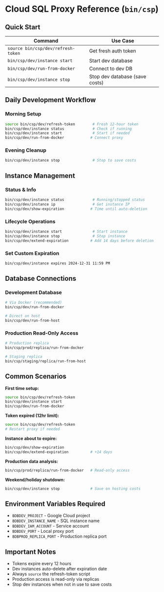 # Cloud SQL Proxy Reference (`bin/csp`)

## Quick Start
| Command | Use Case |
|---------|----------|
| `source bin/csp/dev/refresh-token` | Get fresh auth token |
| `bin/csp/dev/instance start` | Start dev database |
| `bin/csp/dev/run-from-docker` | Connect to dev DB |
| `bin/csp/dev/instance stop` | Stop dev database (save costs) |

## Daily Development Workflow

### Morning Setup
```bash
source bin/csp/dev/refresh-token        # Fresh 12-hour token
bin/csp/dev/instance status             # Check if running
bin/csp/dev/instance start              # Start if needed
bin/csp/dev/run-from-docker            # Connect proxy
```

### Evening Cleanup
```bash
bin/csp/dev/instance stop               # Stop to save costs
```

## Instance Management

### Status & Info
```bash
bin/csp/dev/instance status             # Running/stopped status
bin/csp/dev/instance ip                 # Get instance IP
bin/csp/dev/show-expiration            # Time until auto-deletion
```

### Lifecycle Operations
```bash
bin/csp/dev/instance start              # Start instance
bin/csp/dev/instance stop               # Stop instance
bin/csp/dev/extend-expiration          # Add 14 days before deletion
```

### Set Custom Expiration
```bash
bin/csp/dev/instance expires 2024-12-31 11:59 PM
```

## Database Connections

### Development Database
```bash
# Via Docker (recommended)
bin/csp/dev/run-from-docker

# Direct on host
bin/csp/dev/run-from-host
```

### Production Read-Only Access
```bash
# Production replica
bin/csp/prod/replica/run-from-docker

# Staging replica  
bin/csp/staging/replica/run-from-host
```

## Common Scenarios

**First time setup:**
```bash
source bin/csp/dev/refresh-token
bin/csp/dev/instance start
bin/csp/dev/run-from-docker
```

**Token expired (12hr limit):**
```bash
source bin/csp/dev/refresh-token
# Restart proxy if needed
```

**Instance about to expire:**
```bash
bin/csp/dev/show-expiration
bin/csp/dev/extend-expiration          # +14 days
```

**Production data analysis:**
```bash
bin/csp/prod/replica/run-from-docker   # Read-only access
```

**Weekend/holiday shutdown:**
```bash
bin/csp/dev/instance stop              # Save on hosting costs
```

## Environment Variables Required
- `BDBDEV_PROJECT` - Google Cloud project
- `BDBDEV_INSTANCE_NAME` - SQL instance name
- `BDBDEV_IAM_ACCOUNT` - Service account
- `BDBDEV_PORT` - Local proxy port
- `BDBPROD_REPLICA_PORT` - Production replica port

## Important Notes
- Tokens expire every 12 hours
- Dev instances auto-delete after expiration date
- Always `source` the refresh-token script
- Production access is read-only via replicas
- Stop dev instances when not in use to save costs